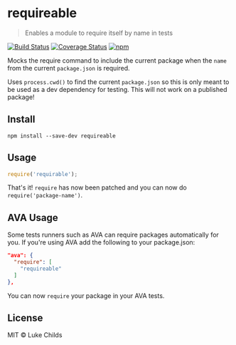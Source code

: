 # requireable

> Enables a module to require itself by name in tests

[![Build Status](https://travis-ci.org/lukechilds/requireable.svg?branch=master)](https://travis-ci.org/lukechilds/requireable)
[![Coverage Status](https://coveralls.io/repos/github/lukechilds/requireable/badge.svg?branch=master)](https://coveralls.io/github/lukechilds/requireable?branch=master)
[![npm](https://img.shields.io/npm/v/requireable.svg)](https://www.npmjs.com/package/requireable)

Mocks the require command to include the current package when the `name` from the current `package.json` is required.

Uses `process.cwd()` to find the current `package.json` so this is only meant to be used as a dev dependency for testing. This will not work on a published package!

## Install

```shell
npm install --save-dev requireable
```

## Usage

```js
require('requirable');
```

That's it! `require` has now been patched and you can now do `require('package-name')`.

## AVA Usage

Some tests runners such as AVA can require packages automatically for you. If you're using AVA add the following to your package.json:

```json
"ava": {
  "require": [
    "requireable"
  ]
},
 ```

 You can now `require` your package in your AVA tests.

## License

MIT © Luke Childs
